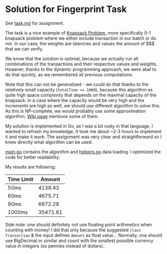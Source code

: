 # Solution for Fingerprint Task

See [task.md](task.md) for assignment.

The task is a nice example of [Knapsack Problem](https://en.wikipedia.org/wiki/Knapsack_problem), more specifically 0-1
knapsack problem where we either include transaction in our batch or do not.
In our case, the weights are latencies and values the amount of $$$ that we can verify.

We know that the solution is optimal, because we actually run all combinations of the transactions and their respective
values and weights. However, thanks to the dynamic programming approach, we were abel to do that quickly, as we
remembered all previous computations.

Note that this can not be generalized - we could do that thanks to the relatively small capacity (`totalTime <= 1000`),
because this algorithm as quite high space complexity that depends on the maximal capacity of the knapsack.
In a case where the capacity would be very high and the increments are high as well, we should use different algorithm
to solve this. As this is NP-complete, we would probably use some approximation
algorithm. [Wiki page](https://en.wikipedia.org/wiki/Knapsack_problem) mentions some of them.

My solution is implemented in Go, as I was a bit rusty in that language, I wanted to refresh my knowledge.
It took me about ~2-3 hours to implement it and make it work. The assignment was very clear and straightforward so I
knew directly what algorithm can be used.

[main.go](main.go) contains the algorithm and [helpers.go](helpers.go) data loading. I optimized the code for better
readability.

My results are following:

| Time Limit | Amount   |
|------------|----------|
| 50ms       | 4139.43  |
| 60ms       | 4675.71  |
| 90ms       | 6972.29  |
| 1000ms     | 35471.81 |

Side note: one should definitely not use floating point arithmetics when counting with money!
I did that only because the suggested `class Transaction` & the input defines `Amount` as float value...
Normally, one should use BigDecimal or similar and count with the smallest possible currency value in integers (so
pennies instead of dollars).


